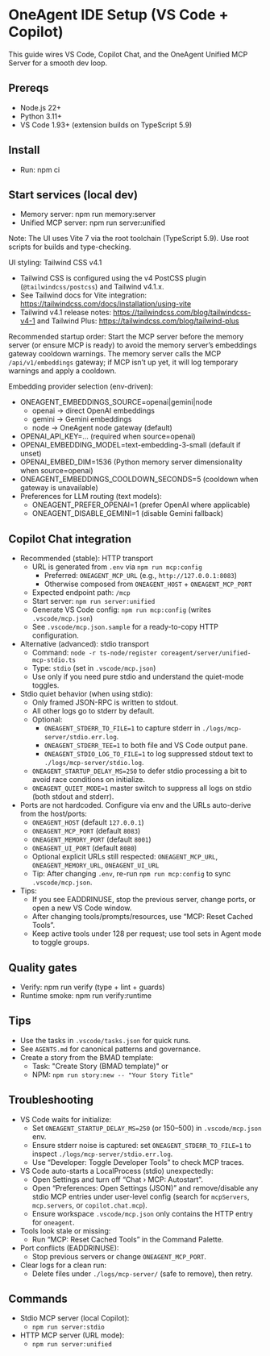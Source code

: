 # OneAgent IDE Setup (VS Code + Copilot)

This guide wires VS Code, Copilot Chat, and the OneAgent Unified MCP Server for a smooth dev loop.

## Prereqs

- Node.js 22+
- Python 3.11+
- VS Code 1.93+ (extension builds on TypeScript 5.9)

## Install

- Run: npm ci

## Start services (local dev)

- Memory server: npm run memory:server
- Unified MCP server: npm run server:unified

Note: The UI uses Vite 7 via the root toolchain (TypeScript 5.9). Use root scripts for builds and type-checking.

UI styling: Tailwind CSS v4.1

- Tailwind CSS is configured using the v4 PostCSS plugin (`@tailwindcss/postcss`) and Tailwind v4.1.x.
- See Tailwind docs for Vite integration: https://tailwindcss.com/docs/installation/using-vite
- Tailwind v4.1 release notes: https://tailwindcss.com/blog/tailwindcss-v4-1 and Tailwind Plus: https://tailwindcss.com/blog/tailwind-plus

Recommended startup order: Start the MCP server before the memory server (or ensure MCP is ready) to avoid the memory server’s embeddings gateway cooldown warnings. The memory server calls the MCP `/api/v1/embeddings` gateway; if MCP isn’t up yet, it will log temporary warnings and apply a cooldown.

Embedding provider selection (env-driven):

- ONEAGENT_EMBEDDINGS_SOURCE=openai|gemini|node
  - openai → direct OpenAI embeddings
  - gemini → Gemini embeddings
  - node → OneAgent node gateway (default)
- OPENAI_API_KEY=... (required when source=openai)
- OPENAI_EMBEDDING_MODEL=text-embedding-3-small (default if unset)
- OPENAI_EMBED_DIM=1536 (Python memory server dimensionality when source=openai)
- ONEAGENT_EMBEDDINGS_COOLDOWN_SECONDS=5 (cooldown when gateway is unavailable)
- Preferences for LLM routing (text models):
  - ONEAGENT_PREFER_OPENAI=1 (prefer OpenAI where applicable)
  - ONEAGENT_DISABLE_GEMINI=1 (disable Gemini fallback)

## Copilot Chat integration

- Recommended (stable): HTTP transport
  - URL is generated from `.env` via `npm run mcp:config`
    - Preferred: `ONEAGENT_MCP_URL` (e.g., `http://127.0.0.1:8083`)
    - Otherwise composed from `ONEAGENT_HOST` + `ONEAGENT_MCP_PORT`
  - Expected endpoint path: `/mcp`
  - Start server: `npm run server:unified`
  - Generate VS Code config: `npm run mcp:config` (writes `.vscode/mcp.json`)
  - See `.vscode/mcp.json.sample` for a ready-to-copy HTTP configuration.
- Alternative (advanced): stdio transport
  - Command: `node -r ts-node/register coreagent/server/unified-mcp-stdio.ts`
  - Type: `stdio` (set in `.vscode/mcp.json`)
  - Use only if you need pure stdio and understand the quiet-mode toggles.
- Stdio quiet behavior (when using stdio):
  - Only framed JSON-RPC is written to stdout.
  - All other logs go to stderr by default.
  - Optional:
    - `ONEAGENT_STDERR_TO_FILE=1` to capture stderr in `./logs/mcp-server/stdio.err.log`.
    - `ONEAGENT_STDERR_TEE=1` to both file and VS Code output pane.
    - `ONEAGENT_STDIO_LOG_TO_FILE=1` to log suppressed stdout text to `./logs/mcp-server/stdio.log`.
  - `ONEAGENT_STARTUP_DELAY_MS=250` to defer stdio processing a bit to avoid race conditions on initialize.
  - `ONEAGENT_QUIET_MODE=1` master switch to suppress all logs on stdio (both stdout and stderr).
- Ports are not hardcoded. Configure via env and the URLs auto-derive from the host/ports:
  - `ONEAGENT_HOST` (default `127.0.0.1`)
  - `ONEAGENT_MCP_PORT` (default `8083`)
  - `ONEAGENT_MEMORY_PORT` (default `8001`)
  - `ONEAGENT_UI_PORT` (default `8080`)
  - Optional explicit URLs still respected: `ONEAGENT_MCP_URL`, `ONEAGENT_MEMORY_URL`, `ONEAGENT_UI_URL`
  - Tip: After changing `.env`, re-run `npm run mcp:config` to sync `.vscode/mcp.json`.
- Tips:
  - If you see EADDRINUSE, stop the previous server, change ports, or open a new VS Code window.
  - After changing tools/prompts/resources, use “MCP: Reset Cached Tools”.
  - Keep active tools under 128 per request; use tool sets in Agent mode to toggle groups.

## Quality gates

- Verify: npm run verify (type + lint + guards)
- Runtime smoke: npm run verify:runtime

## Tips

- Use the tasks in `.vscode/tasks.json` for quick runs.
- See `AGENTS.md` for canonical patterns and governance.
- Create a story from the BMAD template:
  - Task: "Create Story (BMAD template)" or
  - NPM: `npm run story:new -- "Your Story Title"`

## Troubleshooting

- VS Code waits for initialize:
  - Set `ONEAGENT_STARTUP_DELAY_MS=250` (or 150–500) in `.vscode/mcp.json` env.
  - Ensure stderr noise is captured: set `ONEAGENT_STDERR_TO_FILE=1` to inspect `./logs/mcp-server/stdio.err.log`.
  - Use “Developer: Toggle Developer Tools” to check MCP traces.
- VS Code auto-starts a LocalProcess (stdio) unexpectedly:
  - Open Settings and turn off “Chat › MCP: Autostart”.
  - Open “Preferences: Open Settings (JSON)” and remove/disable any stdio MCP entries under user-level config (search for `mcpServers`, `mcp.servers`, or `copilot.chat.mcp`).
  - Ensure workspace `.vscode/mcp.json` only contains the HTTP entry for `oneagent`.
- Tools look stale or missing:
  - Run “MCP: Reset Cached Tools” in the Command Palette.
- Port conflicts (EADDRINUSE):
  - Stop previous servers or change `ONEAGENT_MCP_PORT`.
- Clear logs for a clean run:
  - Delete files under `./logs/mcp-server/` (safe to remove), then retry.

## Commands

- Stdio MCP server (local Copilot):
  - `npm run server:stdio`
- HTTP MCP server (URL mode):
  - `npm run server:unified`

